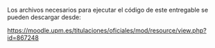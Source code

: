 Los archivos necesarios para ejecutar el código de este entregable se pueden descargar desde:

https://moodle.upm.es/titulaciones/oficiales/mod/resource/view.php?id=867248
